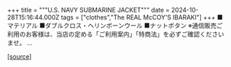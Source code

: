 +++
title = """U.S. NAVY SUBMARINE JACKET"""
date = 2024-10-28T15:16:44.000Z
tags = ["clothes","The REAL McCOY'S IBARAKI"]
+++
■マテリアル ■ダブルクロス・ヘリンボーンウール ■ナットボタン ※通信販売ご利用のお客様は、当店の定める「ご利用案内」「特商法」を必ずご確認くださいませ。 ...

[[source]](https://the-realmccoys.ocnk.net/product/927)

